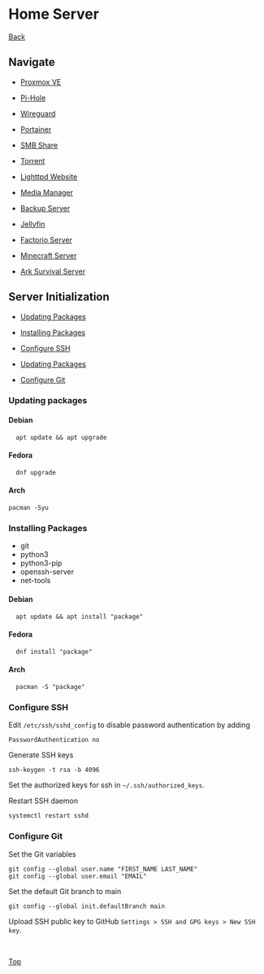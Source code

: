 # **Home Server**

[Back](../README.md)

## **Navigate**

- [Proxmox VE](./proxmox.md)

- [Pi-Hole](./pi-hole.md)

- [Wireguard](./wireguard.md)

- [Portainer](./portainer.md)

- [SMB Share](./portainer.md)

- [Torrent](./portainer.md)

- [Lighttpd Website](./lighttpd-website.md)

- [Media Manager](./media-manager.md)

- [Backup Server](./backup-server.md)

- [Jellyfin](./jellyfin.md)

- [Factorio Server](./factorio-server.md)

- [Minecraft Server](./minecraft-server.md)

- [Ark Survival Server](./ark-survival-server.md)

## **Server Initialization**

- [Updating Packages](#updating-packages)

- [Installing Packages](#installing-packages)

- [Configure SSH](#configure-ssh)

- [Updating Packages](#updating-packages)

- [Configure Git](#configure-git)

### **Updating packages**

#### Debian

```(shell)
  apt update && apt upgrade
```

#### Fedora

```(shell)
  dnf upgrade
```

#### Arch

```(shell)
pacman -Syu
```

### **Installing Packages**

- git
- python3
- python3-pip
- openssh-server
- net-tools

#### Debian

```(shell)
  apt update && apt install "package"
```

#### Fedora

```(shell)
  dnf install "package"
```

#### Arch

```(shell)
  pacman -S "package"
```

### **Configure SSH**

Edit ```/etc/ssh/sshd_config``` to disable password authentication by adding

```(text)
PasswordAuthentication no
```

Generate SSH keys

```(shell)
ssh-keygen -t rsa -b 4096
```

Set the authorized keys for ssh in ```~/.ssh/authorized_keys```.

Restart SSH daemon

```(shell)
systemctl restart sshd
```

### **Configure Git**

Set the Git variables

```(shell)
git config --global user.name "FIRST_NAME LAST_NAME"
git config --global user.email "EMAIL"
```

Set the default Git branch to main

```(shell)
git config --global init.defaultBranch main
```

Upload SSH public key to GitHub ```Settings > SSH and GPG keys > New SSH key```.

</br>

[Top](#home-server)
